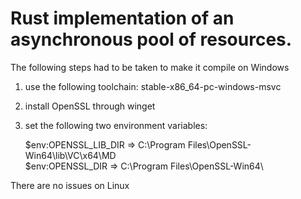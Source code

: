 # Rust implementation of an asynchronous pool of resources.

The following steps had to be taken to make it compile on Windows
1. use the following toolchain: stable-x86_64-pc-windows-msvc
2. install OpenSSL through winget
3. set the following two environment variables:

	$env:OPENSSL_LIB_DIR => C:\Program Files\OpenSSL-Win64\lib\VC\x64\MD\
	$env:OPENSSL_DIR => C:\Program Files\OpenSSL-Win64\

There are no issues on Linux

